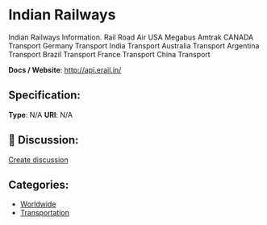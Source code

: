 # Indian Railways


Indian Railways Information. Rail Road Air USA Megabus Amtrak CANADA Transport Germany Transport India Transport Australia Transport Argentina Transport Brazil Transport France Transport China Transport

**Docs / Website**: http://api.erail.in/

## Specification:
**Type**:  N/A 
**URI**:  N/A 

## 💬 Discussion:
[Create discussion](link)

## Categories:
- [Worldwide](https://github.com/apis-list/apis-list#worldwide)
- [Transportation](https://github.com/apis-list/apis-list#transportation)





